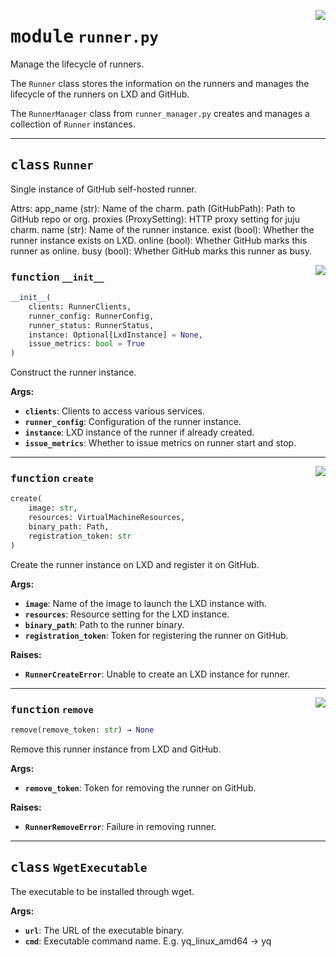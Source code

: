 <!-- markdownlint-disable -->

<a href="../src/runner.py#L0"><img align="right" style="float:right;" src="https://img.shields.io/badge/-source-cccccc?style=flat-square"></a>

# <kbd>module</kbd> `runner.py`
Manage the lifecycle of runners. 

The `Runner` class stores the information on the runners and manages the lifecycle of the runners on LXD and GitHub. 

The `RunnerManager` class from `runner_manager.py` creates and manages a collection of `Runner` instances. 



---

## <kbd>class</kbd> `Runner`
Single instance of GitHub self-hosted runner. 

Attrs:  app_name (str): Name of the charm.  path (GitHubPath): Path to GitHub repo or org.  proxies (ProxySetting): HTTP proxy setting for juju charm.  name (str): Name of the runner instance.  exist (bool): Whether the runner instance exists on LXD.  online (bool): Whether GitHub marks this runner as online.  busy (bool): Whether GitHub marks this runner as busy. 

<a href="../src/runner.py#L75"><img align="right" style="float:right;" src="https://img.shields.io/badge/-source-cccccc?style=flat-square"></a>

### <kbd>function</kbd> `__init__`

```python
__init__(
    clients: RunnerClients,
    runner_config: RunnerConfig,
    runner_status: RunnerStatus,
    instance: Optional[LxdInstance] = None,
    issue_metrics: bool = True
)
```

Construct the runner instance. 



**Args:**
 
 - <b>`clients`</b>:  Clients to access various services. 
 - <b>`runner_config`</b>:  Configuration of the runner instance. 
 - <b>`instance`</b>:  LXD instance of the runner if already created. 
 - <b>`issue_metrics`</b>:  Whether to issue metrics on runner start and stop. 




---

<a href="../src/runner.py#L104"><img align="right" style="float:right;" src="https://img.shields.io/badge/-source-cccccc?style=flat-square"></a>

### <kbd>function</kbd> `create`

```python
create(
    image: str,
    resources: VirtualMachineResources,
    binary_path: Path,
    registration_token: str
)
```

Create the runner instance on LXD and register it on GitHub. 



**Args:**
 
 - <b>`image`</b>:  Name of the image to launch the LXD instance with. 
 - <b>`resources`</b>:  Resource setting for the LXD instance. 
 - <b>`binary_path`</b>:  Path to the runner binary. 
 - <b>`registration_token`</b>:  Token for registering the runner on GitHub. 



**Raises:**
 
 - <b>`RunnerCreateError`</b>:  Unable to create an LXD instance for runner. 

---

<a href="../src/runner.py#L144"><img align="right" style="float:right;" src="https://img.shields.io/badge/-source-cccccc?style=flat-square"></a>

### <kbd>function</kbd> `remove`

```python
remove(remove_token: str) → None
```

Remove this runner instance from LXD and GitHub. 



**Args:**
 
 - <b>`remove_token`</b>:  Token for removing the runner on GitHub. 



**Raises:**
 
 - <b>`RunnerRemoveError`</b>:  Failure in removing runner. 


---

## <kbd>class</kbd> `WgetExecutable`
The executable to be installed through wget. 



**Args:**
 
 - <b>`url`</b>:  The URL of the executable binary. 
 - <b>`cmd`</b>:  Executable command name. E.g. yq_linux_amd64 -> yq 





